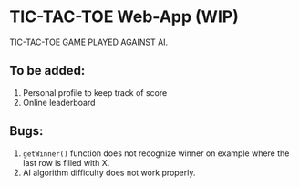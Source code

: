 # TIC-TAC-TOE Web-App (WIP)

TIC-TAC-TOE GAME PLAYED AGAINST AI.

## To be added:
1. Personal profile to keep track of score
2. Online leaderboard

## Bugs:
1. `getWinner()` function does not recognize winner on example where the last row is filled with X.
2. AI algorithm difficulty does not work properly.  
